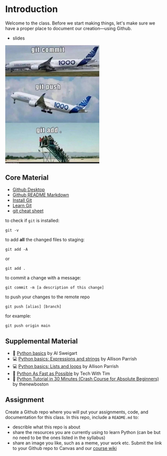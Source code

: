 # Introduction
Welcome to the class. Before we start making things, let's make sure we have a proper place to document our creation—using Github.

- slides
<!-- ![git add, commit, and push for boarding an airplne as a meme](git_meme.jpg) -->
<img src="git_meme.jpg" width="300" alt="git add, commit, and push as an airplane boarding meme">

## Core Material
- [Github Desktop](https://desktop.github.com/download/)
- [Github README Markdown](https://docs.github.com/en/get-started/writing-on-github/getting-started-with-writing-and-formatting-on-github/basic-writing-and-formatting-syntax)
- [Install Git](https://git-scm.com/)
- [Learn Git](https://docs.github.com/en/get-started/getting-started-with-git/set-up-git)
- [git cheat sheet](https://education.github.com/git-cheat-sheet-education.pdf)

to check if `git` is installed:
```
git -v
```
to add **all** the changed files to staging:
```
git add -A
```
or 
```
git add .
```
to commit a change with a message:
```
git commit -m [a description of this change]
```
to push your changes to the remote repo
```
git push [alias] [branch]
```
for example:
```
git push origin main
```

## Supplemental Material
- 📕 [Python basics](https://automatetheboringstuff.com/2e/chapter1/) by Al Sweigart
- 💻 [Python basics: Expressions and strings](https://github.com/aparrish/rwet/blob/master/expressions-and-strings.ipynb) by Allison Parrish
- 💻 [Python basics: Lists and loops](https://github.com/aparrish/progdat/blob/main/lists.ipynb) by Allison Parrish
- 🎥  [Python As Fast as Possible](https://www.youtube.com/watch?v=VchuKL44s6E) by Tech With Tim
- 🎥  [Python Tutorial in 30 Minutes (Crash Course for Absolute Beginners)](https://www.youtube.com/watch?v=WEm3EUdicDg) by thenewboston


## Assignment
Create a Github repo where you will put your assignments, code, and documentation for this class. In this repo, include a `README.md` to:
- describle what this repo is about
- share the resources you are currently using to learn Python (can be but no need to be the ones listed in the syllabus)
- share an image you like, such as a meme, your work etc.
Submit the link to your Github repo to Canvas and our [course wiki](https://github.com/leey611/s25cc-python/wiki)

